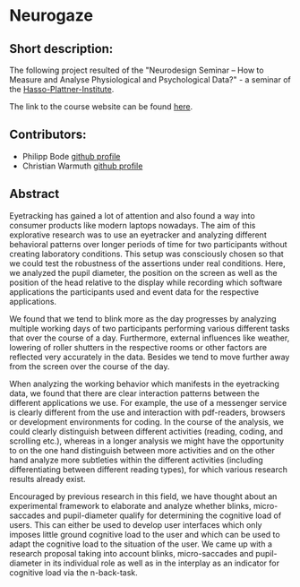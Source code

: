 # Neurogaze


## Short description:

The following project resulted of the "Neurodesign Seminar – How to Measure and Analyse Physiological and Psychological Data?" - a seminar of the [Hasso-Plattner-Institute](https://hpi.de/index.html).

The link to the course website can be found [here](https://hpi.de/studium/lehrveranstaltungen/it-systems-engineering-ma/lehrveranstaltung/wise-19-20-2918-neurodesign-seminar--how-to-measure-and-analyse-physiological-and-psychological-data.html).



## Contributors:  

* Philipp Bode [github profile](https://github.com/Philipp-Bode)
* Christian Warmuth [github profile](https://github.com/christianwarmuth)

## Abstract

Eyetracking has gained a lot of attention and also found a way into consumer products like modern laptops nowadays. The aim of this explorative research was to use an eyetracker and analyzing different behavioral patterns over longer periods of time for two participants without creating laboratory conditions. This setup was consciously chosen so that we could test the robustness of the assertions under real conditions.  Here, we analyzed the pupil diameter, the position on the screen as well as the position of the head relative to the display while recording which software applications the participants used and event data for the respective applications. 

We found that we tend to blink more as the day progresses by analyzing multiple working days of two participants performing various different tasks that over the course of a day. Furthermore, external influences like weather, lowering of roller shutters in the respective rooms or other factors are reflected very accurately in the data. Besides we tend to move further away from the screen over the course of the day.

When analyzing the working behavior which manifests in the eyetracking data, we found that there are clear interaction patterns between the different applications we use. For example, the use of a messenger service is clearly different from the use and interaction with pdf-readers, browsers or development environments for coding. In the course of the analysis, we could clearly distinguish between different activities (reading, coding, and scrolling etc.), whereas in a longer analysis we might have the opportunity to on the one hand distinguish between more activities and on the other hand analyze more subtleties within the different activities (including differentiating between different reading types), for which various research results already exist. 

Encouraged by previous research in this field, we have thought about an experimental framework to elaborate and analyze whether blinks, micro-saccades and pupil-diameter qualify for determining the cognitive load of users. This can either be used to develop user interfaces which only imposes little ground cognitive load to the user and which can be used to adapt the cognitive load to the situation of the user.   We came up with a research proposal taking into account blinks, micro-saccades and pupil-diameter in its individual role as well as in the interplay as an indicator for cognitive load via the n-back-task.


